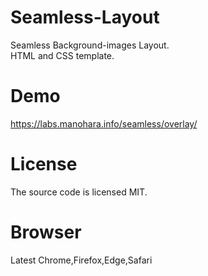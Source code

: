 # Seamless-Layout
Seamless Background-images Layout.<br/>
HTML and CSS template.
# Demo
https://labs.manohara.info/seamless/overlay/
# License
The source code is licensed MIT.
# Browser
Latest Chrome,Firefox,Edge,Safari
